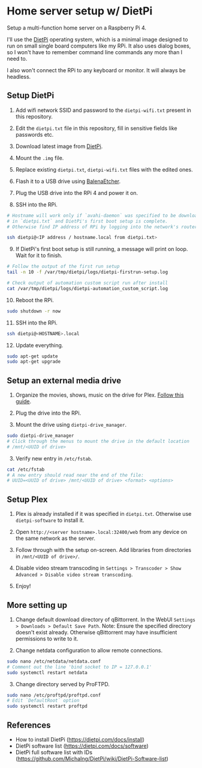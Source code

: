Home server setup w/ DietPi
===========================

Setup a multi-function home server on a Raspberry Pi 4.

I'll use the [DietPi][1] operating system, which is a minimal image designed to run
on small single board computers like my RPi. It also uses dialog boxes, so I won't
have to remember command line commands any more than I need to.

I also won't connect the RPi to any keyboard or monitor. It will always be headless.


Setup DietPi
------------

 1. Add wifi network SSID and password to the `dietpi-wifi.txt` present in this repository.

 2. Edit the `dietpi.txt` file in this repository, fill in sensitive fields like passwords etc.

 3. Download latest image from [DietPi][1].

 4. Mount the `.img` file.

 5. Replace existing `dietpi.txt`, `dietpi-wifi.txt` files with the edited ones.

 6. Flash it to a USB drive using [BalenaEtcher][2].

 7. Plug the USB drive into the RPi 4 and power it on.

 8. SSH into the RPi.

```bash
# Hostname will work only if `avahi-daemon` was specified to be downloaded
# in `dietpi.txt` and DietPi's first boot setup is complete.
# Otherwise find IP address of RPi by logging into the network's router.

ssh dietpi@<IP address / hostname.local from dietpi.txt>
```

 9. If DietPi's first boot setup is still running, a message will print on loop. Wait for it to finish.

```bash
# Follow the output of the first run setup
tail -n 10 -f /var/tmp/dietpi/logs/dietpi-firstrun-setup.log

# Check output of automation custom script run after install
cat /var/tmp/dietpi/logs/dietpi-automation_custom_script.log
```

10. Reboot the RPi.

```bash
sudo shutdown -r now
```

11. SSH into the RPi.

```bash
ssh dietpi@<HOSTNAME>.local
```

12. Update everything.

```bash
sudo apt-get update
sudo apt-get upgrade
```


Setup an external media drive
-----------------------------

1. Organize the movies, shows, music on the drive for Plex. [Follow this guide][3].
2. Plug the drive into the RPi.

3. Mount the drive using `dietpi-drive_manager`.

```bash
sudo dietpi-drive_manager
# Click through the menus to mount the drive in the default location
# /mnt/<UUID of drive>
```

3. Verify new entry in `/etc/fstab`.

```bash
cat /etc/fstab
# A new entry should read near the end of the file:
# UUID=<UUID of drive> /mnt/<UUID of drive> <format> <options>
```


Setup Plex
----------

1. Plex is already installed if it was specified in `dietpi.txt`. Otherwise use `dietpi-software` to install it.

2. Open `http://<server hostname>.local:32400/web` from any device on the same network as the server.

3. Follow through with the setup on-screen. Add libraries from directories in `/mnt/<UUID of drive>/`.

4. Disable video stream transcoding in `Settings > Transcoder > Show Advanced > Disable video stream transcoding`.

5. Enjoy!


More setting up
---------------

1. Change default download directory of qBittorrent. In the WebUI `Settings > Downloads > Default Save Path`. Note: Ensure the specified directory doesn't exist already. Otherwise qBittorrent may have insufficient permissions to write to it.

2. Change netdata configuration to allow remote connections.

```bash
sudo nano /etc/netdata/netdata.conf
# Comment out the line 'bind socket to IP = 127.0.0.1'
sudo systemctl restart netdata
```

3. Change directory served by ProFTPD.

```bash
sudo nano /etc/proftpd/proftpd.conf
# Edit `DefaultRoot` option
sudo systemctl restart proftpd
```

References
----------

- How to install DietPi (https://dietpi.com/docs/install)
- DietPi software list (https://dietpi.com/docs/software)
- DietPi full software list with IDs (https://github.com/MichaIng/DietPi/wiki/DietPi-Software-list)

<!-- External Links -->
[1]: https://dietpi.com
[2]: https://www.balena.io/etcher
[3]: https://support.plex.tv/articles/categories/your-media/
